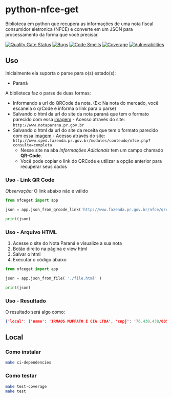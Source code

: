 # python-nfce-get

Biblioteca em python que recupera as informações de uma nota fiscal consumidor eletronica (NFCE) e converte em um JSON para processamento da forma que você precisar.

[![Quality Gate Status](https://sonarcloud.io/api/project_badges/measure?project=9b6a84d1-544b-4413-8c39-bb02a0de21ea&metric=alert_status)](https://sonarcloud.io/dashboard?id=9b6a84d1-544b-4413-8c39-bb02a0de21ea)
[![Bugs](https://sonarcloud.io/api/project_badges/measure?project=9b6a84d1-544b-4413-8c39-bb02a0de21ea&metric=bugs)](https://sonarcloud.io/dashboard?id=9b6a84d1-544b-4413-8c39-bb02a0de21ea)
[![Code Smells](https://sonarcloud.io/api/project_badges/measure?project=9b6a84d1-544b-4413-8c39-bb02a0de21ea&metric=code_smells)](https://sonarcloud.io/dashboard?id=9b6a84d1-544b-4413-8c39-bb02a0de21ea)
[![Coverage](https://sonarcloud.io/api/project_badges/measure?project=9b6a84d1-544b-4413-8c39-bb02a0de21ea&metric=coverage)](https://sonarcloud.io/dashboard?id=9b6a84d1-544b-4413-8c39-bb02a0de21ea)
[![Vulnerabilities](https://sonarcloud.io/api/project_badges/measure?project=9b6a84d1-544b-4413-8c39-bb02a0de21ea&metric=vulnerabilities)](https://sonarcloud.io/dashboard?id=9b6a84d1-544b-4413-8c39-bb02a0de21ea)

## Uso

Inicialmente ela suporta o parse para o(s) estado(s):

- Paraná

A biblioteca faz o parse de duas formas:

- Informando a url do QRCode da nota. (Ex: Na nota do mercado, você escaneia o qrCode e informa o link para o parse)
- Salvando o html da url do site da nota paraná que tem o formato parecido com essa [imagem](./assets/notaparana.png) - Acesso através do site: `http://www.notaparana.pr.gov.br`
- Salvando o html da url do site da receita que tem o formato parecido com essa [imagem](./assets/receitaparana.png) - Acesso através do site: `http://www.sped.fazenda.pr.gov.br/modules/conteudo/nfce.php?consulta=completa`
  - Nesse site na aba *Informações Adicionais*  tem um campo chamado **QR-Code**.
  - Você pode copiar o link do QRCode e utilizar a opção anterior para recuperar seus dados

### Uso - Link QR Code

*Observação:* O link abaixo não é válido

```python
from nfceget import app

json = app.json_from_qrcode_link('http://www.fazenda.pr.gov.br/nfce/qrcode?p=41200976430438005123450150002022071015187452|2|1|1|E9C67EF7E8B75CD401B3F6D3B1FD716ED22B3890')

print(json)
```

### Uso - Arquivo HTML

1. Acesse o site do Nota Paraná e visualize a sua nota
2. Botão direito na página e view html
3. Salvar o html
4. Executar o código abaixo

```python
from nfceget import app

json = app.json_from_file( './file.html' )

print(json)
```

### Uso - Resultado

O resultado será algo como:

```json
{'local': {'name': 'IRMAOS MUFFATO E CIA LTDA', 'cnpj': '76.430.438/0053-00', 'address': 'Av Victor Ferreira do Amaral,1088,,Taruma,Curitiba,PR'}, 'itens': [{'name': 'CEBOLA KG', 'code': '3355', 'quantity': '0,79', 'unit': 'Kg', 'unitaryValue': '2,98', 'totalValue': '2,35'}, .... ], 'totals': {'quantityItens': '26', 'total': '281,03', 'discounts': '5,09', 'valueToPay': '275,94', 'taxes': '62,65'}, 'nfce': {'numero': '204507', 'serie': '15', 'date': '01/09/2020 15:22:18', 'protocolo': '141201044877471', 'version': '4.00', 'chave': '41200976430438005123450150002022071015187452'}}
```

## Local

### Como instalar

```bash
make ci-dependencies
```

### Como testar

```bash
make test-coverage
make test
```
